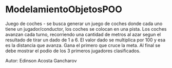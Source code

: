 # ModelamientoObjetosPOO

Juego de coches - se busca generar un juego de coches donde cada uno tiene un jugador/conductor,
los coches se colocan en una pista. Los coches avanzan cada turno, recorriendo una cantidad de metros
al azar segun el resultado de tirar un dado de 1 a 6. El valor dado se multiplica por 100 y esa es la
distancia que avanza. Gana el primero que cruce la meta. Al final se debe mostrar el podio de los 3 primeros
jugadores clasificados.



Autor: Edinson Acosta Gancharov
